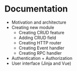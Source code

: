 # Documentation

<!--startToc-->
* Motivation and architecture
* Creating new module
    * Creating CRUD feature
    * Adding CRUD field
    * Creating HTTP router
    * Creating Event handler
    * Creating RPC handler
* Authentication + Authorization
* User interface (Jinja and Vue)
<!--endToc-->